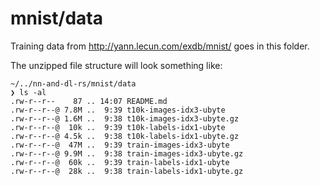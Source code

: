 # mnist/data
Training data from http://yann.lecun.com/exdb/mnist/ goes in this folder.

The unzipped file structure will look something like:
```
~/../nn-and-dl-rs/mnist/data
❯ ls -al
.rw-r--r--    87 .. 14:07 README.md
.rw-r--r--@ 7.8M ..  9:39 t10k-images-idx3-ubyte
.rw-r--r--@ 1.6M ..  9:38 t10k-images-idx3-ubyte.gz
.rw-r--r--@  10k ..  9:39 t10k-labels-idx1-ubyte
.rw-r--r--@ 4.5k ..  9:38 t10k-labels-idx1-ubyte.gz
.rw-r--r--@  47M ..  9:39 train-images-idx3-ubyte
.rw-r--r--@ 9.9M ..  9:38 train-images-idx3-ubyte.gz
.rw-r--r--@  60k ..  9:39 train-labels-idx1-ubyte
.rw-r--r--@  28k ..  9:38 train-labels-idx1-ubyte.gz
```
